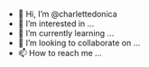 - 👋 Hi, I’m @charlettedonica
- 👀 I’m interested in ...
- 🌱 I’m currently learning ...
- 💞️ I’m looking to collaborate on ...
- 📫 How to reach me ...

<!---
charlettedonica/charlettedonica is a ✨ special ✨ repository because its `README.md` (this file) appears on your GitHub profile.
You can click the Preview link to take a look at your changes.
--->
